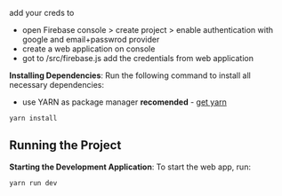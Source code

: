 add your creds to 
- open Firebase console > create project > enable authentication with google and email+passwrod provider
- create a web application on console
- got to /src/firebase.js add the credentials from web application

**Installing Dependencies**:
Run the following command to install all necessary dependencies:

- use YARN as package manager **recomended** - [get yarn](https://classic.yarnpkg.com/lang/en/docs/install/#mac-stable)

```
yarn install
```

## Running the Project

**Starting the Development Application**:
To start the web app, run:

```
yarn run dev
```
